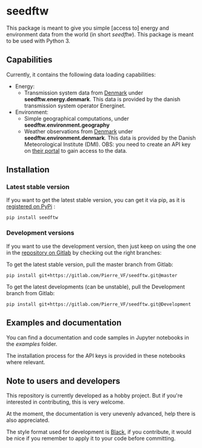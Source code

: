 # seedftw

This package is meant to give you simple [access to] energy and environment data from the world (in short *seedftw*). This package is meant to be used with Python 3.

## Capabilities

Currently, it contains the following data loading capabilities:
* Energy:
    * Transmission system data from [Denmark](https://www.energidataservice.dk/tso-electricity) under **seedftw.energy.denmark**. This data is provided by the danish transmission system operator Energinet.
* Environment:
    * Simple geographical computations, under **seedftw.environment.geography**
    * Weather observations from [Denmark](https://confluence.govcloud.dk/pages/viewpage.action?pageId=15303111) under **seedftw.environment.denmark**. This data is provided by the Danish Meteorological Institute (DMI). OBS: you need to create an API key on [their portal]((https://confluence.govcloud.dk/display/FDAPI)) to gain access to the data.


## Installation

### Latest stable version
If you want to get the latest stable version, you can get it via pip, as it is [registered on PyPi](https://pypi.org/project/seedftw/) :
~~~ 
pip install seedftw
~~~

### Development versions
If you want to use the development version, then just keep on using the one in the [repository on Gitlab](https://gitlab.com/Pierre_VF/seedftw) by checking out the right branches:

To get the latest stable version, pull the master branch from Gitlab:
~~~ 
pip install git+https://gitlab.com/Pierre_VF/seedftw.git@master
~~~ 

To get the latest developments (can be unstable), pull the Development branch from Gitlab:
~~~ 
pip install git+https://gitlab.com/Pierre_VF/seedftw.git@Development
~~~ 

## Examples and documentation

You can find a documentation and code samples in Jupyter notebooks in the *examples* folder.

The installation process for the API keys is provided in these notebooks where relevant.

## Note to users and developers
This repository is currently developed as a hobby project. But if you're interested in contributing, this is very welcome.

At the moment, the documentation is very unevenly advanced, help there is also appreciated.

The style format used for development is [Black](https://pypi.org/project/black/), if you contribute, it would be nice if you remember to apply it to your code before committing.
